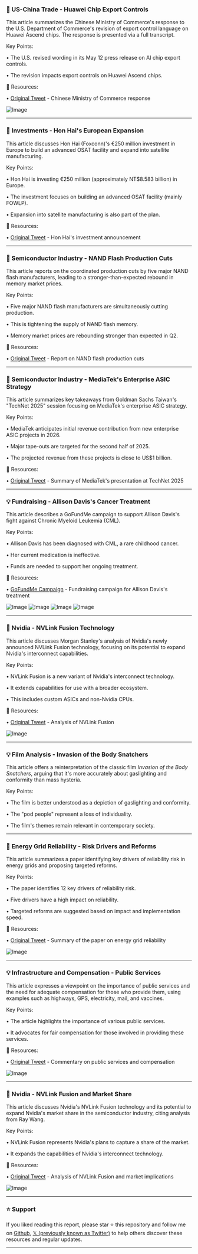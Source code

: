 ### 🤖 US-China Trade - Huawei Chip Export Controls

This article summarizes the Chinese Ministry of Commerce's response to the U.S. Department of Commerce's revision of export control language on Huawei Ascend chips.  The response is presented via a full transcript.

Key Points:

•  The U.S. revised wording in its May 12 press release on AI chip export controls.

• The revision impacts export controls on Huawei Ascend chips.


🔗 Resources:

• [Original Tweet](https://x.com/rwang07/status/1924629005539353008) -  Chinese Ministry of Commerce response

![Image](https://pbs.twimg.com/media/GrWndSUXUAAy5lZ?format=jpg&name=small)


---

### 🚀 Investments - Hon Hai's European Expansion

This article discusses Hon Hai (Foxconn)'s €250 million investment in Europe to build an advanced OSAT facility and expand into satellite manufacturing.


Key Points:

• Hon Hai is investing €250 million (approximately NT$8.583 billion) in Europe.

• The investment focuses on building an advanced OSAT facility (mainly FOWLP).

•  Expansion into satellite manufacturing is also part of the plan.


🔗 Resources:

• [Original Tweet](https://x.com/rwang07/status/1924628029030162477) - Hon Hai's investment announcement


---

### 🤖 Semiconductor Industry - NAND Flash Production Cuts

This article reports on the coordinated production cuts by five major NAND flash manufacturers, leading to a stronger-than-expected rebound in memory market prices.


Key Points:

• Five major NAND flash manufacturers are simultaneously cutting production.

• This is tightening the supply of NAND flash memory.

• Memory market prices are rebounding stronger than expected in Q2.


🔗 Resources:

• [Original Tweet](https://x.com/rwang07/status/1924626733719806172) - Report on NAND flash production cuts


---

### 🤖 Semiconductor Industry - MediaTek's Enterprise ASIC Strategy

This article summarizes key takeaways from Goldman Sachs Taiwan's "TechNet 2025" session focusing on MediaTek's enterprise ASIC strategy.


Key Points:

• MediaTek anticipates initial revenue contribution from new enterprise ASIC projects in 2026.

• Major tape-outs are targeted for the second half of 2025.

•  The projected revenue from these projects is close to US$1 billion.


🔗 Resources:

• [Original Tweet](https://x.com/rwang07/status/1924624797633224938) -  Summary of MediaTek's presentation at TechNet 2025


---

### 💡 Fundraising - Allison Davis's Cancer Treatment

This article describes a GoFundMe campaign to support Allison Davis's fight against Chronic Myeloid Leukemia (CML).


Key Points:

• Allison Davis has been diagnosed with CML, a rare childhood cancer.

• Her current medication is ineffective.

• Funds are needed to support her ongoing treatment.


🔗 Resources:

• [GoFundMe Campaign](http://gofund.me/62221fd9) -  Fundraising campaign for Allison Davis's treatment

![Image](https://pbs.twimg.com/media/Gq3uxZXWcAA1aps?format=jpg&name=360x360)
![Image](https://pbs.twimg.com/media/Gq3uxZWXsAA2nYT?format=jpg&name=small)
![Image](https://pbs.twimg.com/media/Gq3uxZWW0AAR13i?format=jpg&name=small)
![Image](https://pbs.twimg.com/media/Gq3xR4nWMAAqTuY?format=jpg&name=small)


---

### 🤖 Nvidia - NVLink Fusion Technology

This article discusses Morgan Stanley's analysis of Nvidia's newly announced NVLink Fusion technology, focusing on its potential to expand Nvidia's interconnect capabilities.

Key Points:

• NVLink Fusion is a new variant of Nvidia's interconnect technology.

• It extends capabilities for use with a broader ecosystem.

• This includes custom ASICs and non-Nvidia CPUs.


🔗 Resources:

• [Original Tweet](https://x.com/rwang07/status/1924623792497967560) -  Analysis of NVLink Fusion

![Image](https://pbs.twimg.com/media/GrWiaA2XAAAE52g?format=png&name=small)


---

### 💡 Film Analysis - Invasion of the Body Snatchers

This article offers a reinterpretation of the classic film *Invasion of the Body Snatchers*, arguing that it's more accurately about gaslighting and conformity than mass hysteria.


Key Points:

• The film is better understood as a depiction of gaslighting and conformity.

• The "pod people" represent a loss of individuality.

• The film's themes remain relevant in contemporary society.


---

### 🤖 Energy Grid Reliability - Risk Drivers and Reforms

This article summarizes a paper identifying key drivers of reliability risk in energy grids and proposing targeted reforms.


Key Points:

• The paper identifies 12 key drivers of reliability risk.

•  Five drivers have a high impact on reliability.

• Targeted reforms are suggested based on impact and implementation speed.


🔗 Resources:

• [Original Tweet](https://x.com/RSI/status/1924464239130948008) - Summary of the paper on energy grid reliability

![Image](https://pbs.twimg.com/media/GrUSBqeX0AA6tRS?format=jpg&name=small)


---

### 💡 Infrastructure and Compensation - Public Services

This article expresses a viewpoint on the importance of public services and the need for adequate compensation for those who provide them, using examples such as highways, GPS, electricity, mail, and vaccines.


Key Points:

• The article highlights the importance of various public services.

•  It advocates for fair compensation for those involved in providing these services.


🔗 Resources:

• [Original Tweet](https://x.com/buccocapital/status/1924445029432517085) -  Commentary on public services and compensation

![Image](https://pbs.twimg.com/media/GrMsrGYWMAAO87F?format=jpg&name=small)


---

### 🤖 Nvidia - NVLink Fusion and Market Share

This article discusses Nvidia's NVLink Fusion technology and its potential to expand Nvidia's market share in the semiconductor industry, citing analysis from Ray Wang.

Key Points:

• NVLink Fusion represents Nvidia's plans to capture a share of the market.

•  It expands the capabilities of Nvidia's interconnect technology.


🔗 Resources:

• [Original Tweet](https://x.com/rwang07/status/1924456423930434033) - Analysis of NVLink Fusion and market implications

![Image](https://pbs.twimg.com/media/GrUKw2pW4AAgkmx?format=jpg&name=small)


---

### ⭐️ Support

If you liked reading this report, please star ⭐️ this repository and follow me on [Github](https://github.com/Drix10), [𝕏 (previously known as Twitter)](https://x.com/DRIX_10_) to help others discover these resources and regular updates.

---